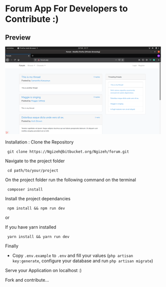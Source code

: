 # Forum App For Developers to Contribute :)

## Preview

![](/public/images/Preview.png)


Installation : Clone the Repository

```
 git clone https://Ngizeh@bitbucket.org/Ngizeh/forum.git
```

Navigate to the project folder

```
 cd path/to/your/project   
```

On the project folder run the following command on the terminal

```
 composer install
```

Install the project dependancies

 
```
 npm install && npm run dev
```

 or 

 If you have yarn installed

```
 yarn install && yarn run dev
```

Finally

- Copy `.env.example` to `.env` and fill your values 
(`php artisan key:generate`, configure your database and run `php artisan migrate`)

Serve your Application on localhost :)

Fork and contribute...
